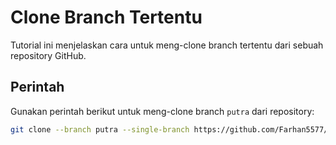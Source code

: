 # Clone Branch Tertentu

Tutorial ini menjelaskan cara untuk meng-clone branch tertentu dari sebuah repository GitHub.

## Perintah

Gunakan perintah berikut untuk meng-clone branch `putra` dari repository:

```bash
git clone --branch putra --single-branch https://github.com/Farhan5577/umkm.git umkm-putra
